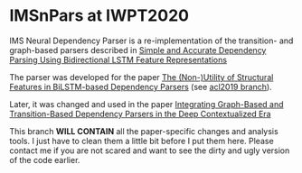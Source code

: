# IMSnPars at IWPT2020

IMS Neural Dependency Parser is a re-implementation of the transition- and graph-based parsers described in [Simple and Accurate Dependency Parsing Using Bidirectional LSTM Feature Representations](https://aclweb.org/anthology/Q16-1023)

The parser was developed for the paper [The (Non-)Utility of Structural Features in BiLSTM-based
Dependency Parsers](https://www.aclweb.org/anthology/P19-1012) (see [acl2019 branch](https://github.com/AgnieszkaFalenska/IMSnPars/tree/acl2019)).

Later, it was changed and used in the paper [Integrating Graph-Based and Transition-Based Dependency Parsers
in the Deep Contextualized Era](https://iwpt20.sigparse.org/pdf/2020.iwpt-1.4.pdf) 

This branch **WILL CONTAIN** all the paper-specific changes and analysis tools. I just have to clean them a little bit before I put them here. Please contact me if you are not scared and want to see the dirty and ugly version of the code earlier.

